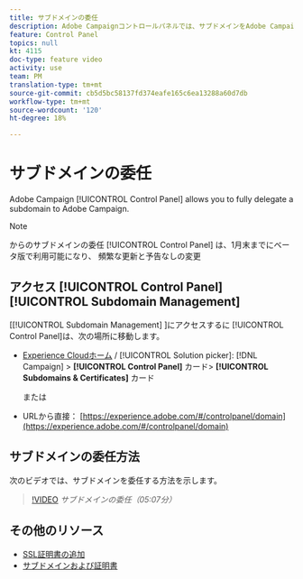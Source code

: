 ```yaml
---
title: サブドメインの委任
description: Adobe Campaignコントロールパネルでは、サブドメインをAdobe Campaignに完全に委任できます。 それには、次の手順に従います。
feature: Control Panel
topics: null
kt: 4115
doc-type: feature video
activity: use
team: PM
translation-type: tm+mt
source-git-commit: cb5d5bc58137fd374eafe165c6ea13288a60d7db
workflow-type: tm+mt
source-wordcount: '120'
ht-degree: 18%

---
```



# サブドメインの委任

Adobe Campaign [!UICONTROL Control Panel] allows you to fully delegate a subdomain to Adobe Campaign.

>[!NOTE]
> からのサブドメインの委任 [!UICONTROL Control Panel] は、1月末までにベータ版で利用可能になり、
> 頻繁な更新と予告なしの変更

## アクセス [!UICONTROL Control Panel] [!UICONTROL Subdomain Management]

[[!UICONTROL Subdomain Management] ]にアクセスするに [!UICONTROL Control Panel]は、次の場所に移動します。

* [Experience Cloudホーム](https://experience.adobe.com/#/home) / [!UICONTROL Solution picker]: [!DNL Campaign] > **[!UICONTROL Control Panel]** カード> **[!UICONTROL Subdomains & Certificates]** カード

   または
* URLから直接： [https://experience.adobe.com/#/controlpanel/domain](https://experience.adobe.com/#/controlpanel/domain)

## サブドメインの委任方法

次のビデオでは、サブドメインを委任する方法を示します。

>[!VIDEO](https://video.tv.adobe.com/v/31390?quality=12)
*サブドメインの委任（05:07分）*

## その他のリソース

* [SSL証明書の追加](/help/administrating/control-panel/adding-ssl-certificates.md)
* [サブドメインおよび証明書](https://docs.adobe.com/content/help/ja-JP/control-panel/using/subdomains-and-certificates/renewing-subdomain-certificate.html)
